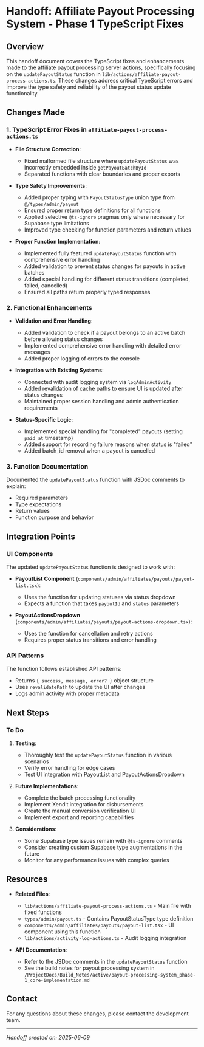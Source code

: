 # Handoff: Affiliate Payout Processing System - Phase 1 TypeScript Fixes

## Overview

This handoff document covers the TypeScript fixes and enhancements made to the affiliate payout processing server actions, specifically focusing on the `updatePayoutStatus` function in `lib/actions/affiliate-payout-process-actions.ts`. These changes address critical TypeScript errors and improve the type safety and reliability of the payout status update functionality.

## Changes Made

### 1. TypeScript Error Fixes in `affiliate-payout-process-actions.ts`

- **File Structure Correction**:
  - Fixed malformed file structure where `updatePayoutStatus` was incorrectly embedded inside `getPayoutBatchById`
  - Separated functions with clear boundaries and proper exports

- **Type Safety Improvements**:
  - Added proper typing with `PayoutStatusType` union type from `@/types/admin/payout`
  - Ensured proper return type definitions for all functions
  - Applied selective `@ts-ignore` pragmas only where necessary for Supabase type limitations
  - Improved type checking for function parameters and return values

- **Proper Function Implementation**:
  - Implemented fully featured `updatePayoutStatus` function with comprehensive error handling
  - Added validation to prevent status changes for payouts in active batches
  - Added special handling for different status transitions (completed, failed, cancelled)
  - Ensured all paths return properly typed responses

### 2. Functional Enhancements

- **Validation and Error Handling**:
  - Added validation to check if a payout belongs to an active batch before allowing status changes
  - Implemented comprehensive error handling with detailed error messages
  - Added proper logging of errors to the console

- **Integration with Existing Systems**:
  - Connected with audit logging system via `logAdminActivity`
  - Added revalidation of cache paths to ensure UI is updated after status changes
  - Maintained proper session handling and admin authentication requirements

- **Status-Specific Logic**:
  - Implemented special handling for "completed" payouts (setting `paid_at` timestamp)
  - Added support for recording failure reasons when status is "failed"
  - Added batch_id removal when a payout is cancelled

### 3. Function Documentation

Documented the `updatePayoutStatus` function with JSDoc comments to explain:
- Required parameters
- Type expectations
- Return values
- Function purpose and behavior

## Integration Points

### UI Components

The updated `updatePayoutStatus` function is designed to work with:

- **PayoutList Component** (`components/admin/affiliates/payouts/payout-list.tsx`): 
  - Uses the function for updating statuses via status dropdown
  - Expects a function that takes `payoutId` and `status` parameters

- **PayoutActionsDropdown** (`components/admin/affiliates/payouts/payout-actions-dropdown.tsx`):
  - Uses the function for cancellation and retry actions
  - Requires proper status transitions and error handling

### API Patterns

The function follows established API patterns:
- Returns `{ success, message, error? }` object structure
- Uses `revalidatePath` to update the UI after changes
- Logs admin activity with proper metadata

## Next Steps

### To Do

1. **Testing**:
   - Thoroughly test the `updatePayoutStatus` function in various scenarios
   - Verify error handling for edge cases
   - Test UI integration with PayoutList and PayoutActionsDropdown

2. **Future Implementations**:
   - Complete the batch processing functionality
   - Implement Xendit integration for disbursements
   - Create the manual conversion verification UI
   - Implement export and reporting capabilities

3. **Considerations**:
   - Some Supabase type issues remain with `@ts-ignore` comments
   - Consider creating custom Supabase type augmentations in the future
   - Monitor for any performance issues with complex queries

## Resources

- **Related Files**:
  - `lib/actions/affiliate-payout-process-actions.ts` - Main file with fixed functions
  - `types/admin/payout.ts` - Contains PayoutStatusType type definition
  - `components/admin/affiliates/payouts/payout-list.tsx` - UI component using this function
  - `lib/actions/activity-log-actions.ts` - Audit logging integration

- **API Documentation**:
  - Refer to the JSDoc comments in the `updatePayoutStatus` function
  - See the build notes for payout processing system in `/ProjectDocs/Build_Notes/active/payout-processing-system_phase-1_core-implementation.md`

## Contact

For any questions about these changes, please contact the development team.

---

*Handoff created on: 2025-06-09*
